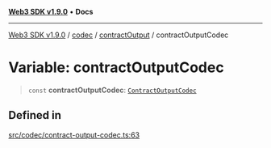 [**Web3 SDK v1.9.0**](../../../../../README.md) • **Docs**

***

[Web3 SDK v1.9.0](../../../../../globals.md) / [codec](../../../README.md) / [contractOutput](../README.md) / contractOutputCodec

# Variable: contractOutputCodec

> `const` **contractOutputCodec**: [`ContractOutputCodec`](../classes/ContractOutputCodec.md)

## Defined in

[src/codec/contract-output-codec.ts:63](https://github.com/Mystic-Nayy/alephium-web3/blob/ee41f5e0e7d7fb0b155fe62f05b2ac03772895ca/packages/web3/src/codec/contract-output-codec.ts#L63)
